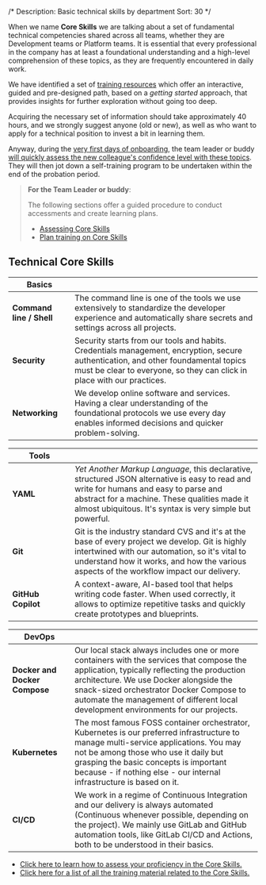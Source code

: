 /*
Description: Basic technical skills by department
Sort: 30
*/

When we name **Core Skills** we are talking about a set of fundamental technical competencies shared across all teams, whether they are Development teams or Platform teams. It is essential that every professional in the company has at least a foundational understanding and a high-level comprehension of these topics, as they are frequently encountered in daily work.

We have identified a set of [training resources](/resources/training-resources#core-skills-training-resources) which offer an interactive, guided and pre-designed path, based on a _getting started_ approach, that provides insights for further exploration without going too deep.

Acquiring the necessary set of information should take approximately 40 hours, and we strongly suggest anyone (old or new), as well as who want to apply for a technical position to invest a bit in learning them.

Anyway, during the [very first days of onboarding](/procedures/employee-onboarding.md), the team leader or buddy [will quickly assess the new colleague's confidence level with these topics](/procedures/assessing-core-skills). They will then jot down a self-training program to be undertaken within the end of the probation period.

> **For the Team Leader or buddy**:
>
> The following sections offer a guided procedure to conduct accessments and create learning plans.
>
> * [Assessing Core Skills](/procedures/assessing-core-skills)
> * [Plan training on Core Skills](/procedures/assessing-core-skills#plan-the-training-on-core-skills)

## Technical Core Skills

<style>
    #table-styler-code-skills table th:first-of-type { width: 25%;}
    #table-styler-code-skills table th:nth-of-type(2) { width: 75%; }
</style>
<div id="table-styler-code-skills">

| Basics | |
|---|---|
| **Command line / Shell** | The command line is one of the tools we use extensively to standardize the developer experience and automatically share secrets and settings across all projects. |
| **Security** | Security starts from our tools and habits. Credentials management, encryption, secure authentication, and other foundamental topics must be clear to everyone, so they can click in place with our practices. |
| **Networking** | We develop online software and services. Having a clear understanding of the foundational protocols we use every day enables informed decisions and quicker problem-solving. |

| Tools | |
|---|---|
| **YAML** | _Yet Another Markup Language_, this declarative, structured JSON alternative is easy to read and write for humans and easy to parse and abstract for a machine. These qualities made it almost ubiquitous. It's syntax is very simple but powerful. |
| **Git** | Git is the industry standard CVS and it's at the base of every project we develop. Git is highly intertwined with our automation, so it's vital to understand how it works, and how the various aspects of the workflow impact our delivery. |
| **GitHub Copilot** | A context-aware, AI-based tool that helps writing code faster. When used correctly, it allows to optimize repetitive tasks and quickly create prototypes and blueprints. |

| DevOps | |
|---|---|
| **Docker and Docker Compose** | Our local stack always includes one or more containers with the services that compose the application, typically reflecting the production architecture. We use Docker alongside the snack-sized orchestrator Docker Compose to automate the management of different local development environments for our projects. |
| **Kubernetes** | The most famous FOSS container orchestrator, Kubernetes is our preferred infrastructure to manage multi-service applications. You may not be among those who use it daily but grasping the basic concepts is important because - if nothing else - our internal infrastructure is based on it. |
| **CI/CD** | We work in a regime of Continuous Integration and our delivery is always automated (Continuous whenever possible, depending on the project). We mainly use GitLab and GitHub automation tools, like GitLab CI/CD and Actions, both to be understood in their basics. |

</div>

* [Click here to learn how to assess your proficiency in the Core Skills.](/procedures/assessing-core-skills)
* [Click here for a list of all the training material related to the Core Skills.](/resources/training-resources#core-skills-training-resources)